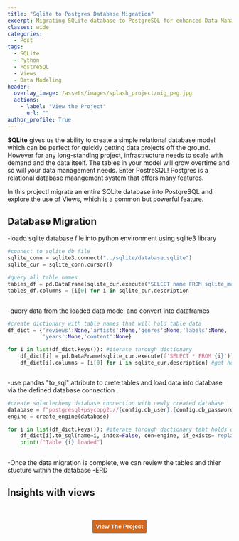 ```yaml
---
title: "Sqlite to Postgres Database Migration"
excerpt: Migrating SQLite database to PostgreSQL for enhanced Data Management
classes: wide
categories:
  - Post
tags:
  - SQLite
  - Python
  - PostreSQL
  - Views
  - Data Modeling 
header:
  overlay_image: /assets/images/splash_project/mig_peg.jpg
  actions:
    - label: "View the Project" 
      url: ""
author_profile: True 
---
```


<b>SQLite</b> gives us the ability to create a simple relational database model which can be perfect for quickly getting data projects off the ground. However for any long-standing project, infrastructure needs to scale with demand and the data itself. The tables in your model will grow overtime and so will your data management needs. Enter PostreSQL! Postgres is a relational database maangement system that offers many features. 

In this projectI migrate an entire SQLite database into PostgreSQL and explore the use of Views, which is a common but powerful feature. 

## Database Migration 
-loadd sqlite database file into python environment using sqlite3 library 

```python 
#connect to sqlite db file 
sqlite_conn = sqlite3.connect("../sqlite/database.sqlite")
sqlite_cur = sqlite_conn.cursor()

#query all table names 
tables_df = pd.DataFrame(sqlite_cur.execute("SELECT name FROM sqlite_master WHERE type='table'"))
tables_df.columns = [i[0] for i in sqlite_cur.description
```

<div class="notice">
<figure>
  <a href=""><img src=""></a>
</figure>
  </div>

-query data from the loaded data model and convert into dataframes

```python 
#create dictionary with table names that will hold table data
df_dict = {'reviews':None,'artists':None,'genres':None,'labels':None,
           'years':None,'content':None}

for i in list(df_dict.keys()): #iterate through dictionary 
    df_dict[i] = pd.DataFrame(sqlite_cur.execute(f'SELECT * FROM {i}')) #query each table and create dataframe object
    df_dict[i].columns = [i[0] for i in sqlite_cur.description] #get header/columns
```

<div class="notice">
<figure>
  <a href=""><img src=""></a>
</figure>
  </div>
  

-use pandas "to_sql" attribute to crete tables and load data into database via the defined database connection .

```python
#create sqlaclechemy database connection with newly created database 
database = f"postgresql+psycopg2://{config.db_user}:{config.db_password}@localhost:5432/pitchfork?gssencmode=disable"
engine = create_engine(database)   

for i in list(df_dict.keys()): #iterate through dictionary taht holds dataframes of data
    df_dict[i].to_sql(name=i, index=False, con=engine, if_exists='replace', chunksize=100000) # load data into database 
    print(f"Table {i} loaded")
    
```

-Once the data migration is complete, we can review the tables and thier stucture within the database 
-ERD 


## Insights with views 




<div class="notice">
<figure>
  <a href=""><img src=""></a>
</figure>
  </div>
  
  
<!--[recordind]-->

<!--[future upates]-->

<br>
<div style="text-align: center; text-shadow: 3px 3px;"><a href=" "><button style="color:#FFFFFF; background-color:#D2691E; border: 1px solid gray; padding: 7px; border-radius: 3px;" type="button"
onMouseOver="this.style.color='#4787F0'"
   onMouseOut="this.style.color='#FFFFFF'"><b>View The Project</b></button></a></div>





  







